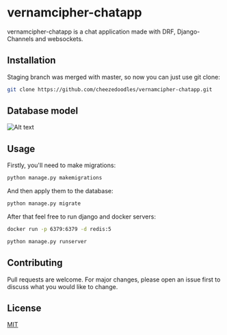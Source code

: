# vernamcipher-chatapp

vernamcipher-chatapp is a chat application made with DRF, Django-Channels and websockets.

## Installation

Staging branch was merged with master, so now you can just use git clone:

```bash
git clone https://github.com/cheezedoodles/vernamcipher-chatapp.git
```
## Database model

![Alt text](https://i.postimg.cc/wjzj3KcF/database.png?raw=true "Database image")
## Usage

Firstly, you'll need to make migrations:
```bash
python manage.py makemigrations
```
And then apply them to the database:
```bash
python manage.py migrate
```
After that feel free to run django and docker servers:
```bash
docker run -p 6379:6379 -d redis:5
```
```bash
python manage.py runserver
```
## Contributing
Pull requests are welcome. For major changes, please open an issue first to discuss what you would like to change.

## License
[MIT](https://choosealicense.com/licenses/mit/)

